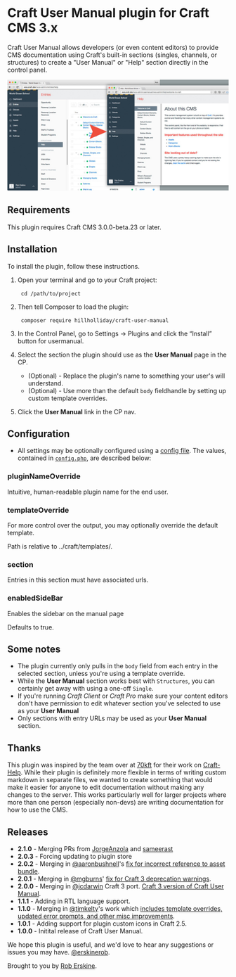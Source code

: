 # Craft User Manual plugin for Craft CMS 3.x

Craft User Manual allows developers (or even content editors) to provide CMS documentation using Craft's built-in sections (singles, channels, or structures) to create a "User Manual" or "Help" section directly in the control panel.

![Screenshot](resources/img/screenshot.jpg)

## Requirements

This plugin requires Craft CMS 3.0.0-beta.23 or later.

## Installation

To install the plugin, follow these instructions.

1. Open your terminal and go to your Craft project:

        cd /path/to/project

2. Then tell Composer to load the plugin:

        composer require hillholliday/craft-user-manual

3. In the Control Panel, go to Settings → Plugins and click the “Install” button for usermanual.

4. Select the section the plugin should use as the **User Manual** page in the CP.
    * (Optional) - Replace the plugin's name to something your user's will understand.
    * (Optional) - Use more than the default `body` fieldhandle by setting up custom template overrides.

5. Click the **User Manual** link in the CP nav.

## Configuration

* All settings may be optionally configured using a [config file](http://buildwithcraft.com/docs/plugins/plugin-settings#config-file). The values, contained in [`config.php`](https://github.com/hillholliday/Craft-User-Manual/blob/master/src/config.php), are described below:

<a id="config-settings-pluginNameOverride"></a>
### pluginNameOverride
Intuitive, human-readable plugin name for the end user.

<a id="config-settings-templateOverride"></a>
### templateOverride
For more control over the output, you may optionally override the default template.

Path is relative to ../craft/templates/.

<a id="config-settings-section"></a>
### section
Entries in this section must have associated urls.

### enabledSideBar
Enables the sidebar on the manual page

Defaults to true.

## Some notes
* The plugin currently only pulls in the `body` field from each entry in the selected section, unless you're using a template override.
* While the **User Manual** section works best with `Structures`, you can certainly get away with using a one-off `Single`.
* If you're running _Craft Client_ or _Craft Pro_ make sure your content editors don't have permission to edit whatever section you've selected to use as your **User Manual**
* Only sections with entry URLs may be used as your **User Manual** section.

## Thanks
This plugin was inspired by the team over at [70kft](http://70kft.com/) for their work on [Craft-Help](https://github.com/70kft/craft-help). While their plugin is definitely more flexible in terms of writing custom markdown in separate files, we wanted to create something that would make it easier for anyone to edit documentation without making any changes to the server. This works particularly well for larger projects where more than one person (especially non-devs) are writing documentation for how to use the CMS.

## Releases
* **2.1.0** - Merging PRs from [JorgeAnzola](https://github.com/JorgeAnzola) and [sameerast](https://github.com/sameerast)
* **2.0.3** - Forcing updating to plugin store
* **2.0.2** - Merging in [@aaronbushnell](https://github.com/aaronbushnell)'s [fix for incorrect reference to asset bundle](https://github.com/hillholliday/Craft-User-Manual/pull/17).
* **2.0.1** - Merging in [@mgburns](https://github.com/mgburns)' [fix for Craft 3 deprecation warnings](https://github.com/hillholliday/Craft-User-Manual/pull/11).
* **2.0.0** - Merging in [@jcdarwin](https://github.com/jcdarwin) Craft 3 port. [Craft 3 version of Craft User Manual](https://github.com/hillholliday/Craft-User-Manual/pull/8).
* **1.1.1** - Adding in RTL language support.
* **1.1.0** - Merging in [@timkelty](https://github.com/timkelty)'s work which [includes template overrides, updated error prompts, and other misc improvements](https://github.com/hillholliday/Craft-User-Manual/pull/3).
* **1.0.1** - Adding support for plugin custom icons in Craft 2.5.
* **1.0.0** - Initital release of Craft User Manual.

We hope this plugin is useful, and we'd love to hear any suggestions or issues you may have. [@erskinerob](https://twitter.com/erskinerob).

Brought to you by [Rob Erskine](https://twitter.com/erskinerob).
